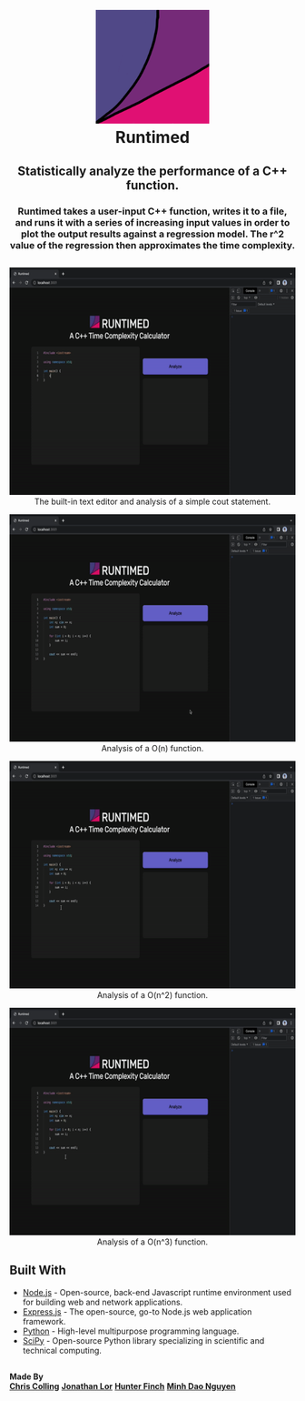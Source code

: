 <h1 align="center">
  <br>
    <img src="public/images/Logo.png" width="200">
  <br>
  Runtimed
  <br>
</h1>

<h2 align="center">
Statistically analyze the performance of a C++ function.

</h2>

<h3 align="center">Runtimed takes a user-input C++ function, writes it to a file, and runs it with a series of increasing input values in order to plot the output results against a regression model. The r^2 value of the regression then approximates the time complexity.</h3>

##

<p align="center">
  <img src="public/images/constant.gif" alt="animated" width="650" height="400" />
  <br>The built-in text editor and analysis of a simple cout statement.</br>
</p>

<p align="center">
  <img src="public/images/O(n).gif" alt="animated" width="650" height="400" />
  <br>Analysis of a O(n) function.</br>
</p>

<p align="center">
  <img src="public/images/O(n^2).gif" alt="animated" width="650" height="400" />
  <br>Analysis of a O(n^2) function.</br>
</p>

<p align="center">
  <img src="public/images/O(n^3).gif" alt="animated" width="650" height="400" />
  <br>Analysis of a O(n^3) function.</br>
</p>

## Built With 

- [Node.js](https://nodejs.org/en/) - Open-source, back-end Javascript runtime environment used for building web and network applications.
- [Express.js](https://expressjs.com/) - The open-source, go-to Node.js web application framework.
- [Python](https://www.python.org/) - High-level multipurpose programming language.
- [SciPy](https://scipy.org/) - Open-source Python library specializing in scientific and technical computing.

##

**Made By**
<br>
[**Chris Colling**](https://github.com/HorseNuggets)
[**Jonathan Lor**](https://www.jlor.io/)
[**Hunter Finch**](https://github.com/hfinchy12)
[**Minh Dao Nguyen**](https://github.com/Minh-Dao-Nguyen)
